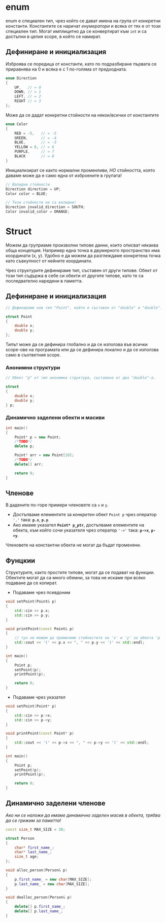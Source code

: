 # enum
 enum е специален тип, чрез който се дават имена на група от конкретни константи. Константите се наричат *енумератори* и всяка от тях е от този специален тип. Могат имплицитно да се конвертират към `int` и са достъпни в целия scope, в който се намират. 

## Дефиниране и инициализация
Изброява се поредица от константи, като по подразбиране първата се приравнява на 0 и всяка е с 1 по-голяма от предходната.
```c++
enum Direction
{
    UP,   // = 0
    DOWN, // = 1
    LEFT, // = 2
    RIGHT // = 3
};
```
Може да се дадат конкретни стойности на някои/всички от константите
```c++
enum Color
{
    RED = -5,   // = -5
    GREEN,      // = -4
    BLUE,       // = -3
    YELLOW = 6, // = 6
    PURPLE,     // = 7
    BLACK       // = 8
}
```
Инициализират се както нормални променливи, *НО* стойността, която даваме може да е само една от изброените в групата!
```c++
// Валидни стойности
Direction direction = UP;
Color color = BLUE;

// Тези стойности не са валидни!
Direction invalid_direction = SOUTH; 
Color invalid_color = ORANGE; 
```

# Struct

Можем да груприаме произволни типове данни, които описват някаква обща концепция. Например една точка в двумерното пространство има координати (x, y). Удобно е да можем да разглеждаме конкретена точка като съвкупност от нейните координати.  
   
Чрез структурите дефинираме тип, съставен от други типове. Обект от този тип съдържа в себе си обекти от другите типове, като те са последвателно наредени в паметта.

## Дефиниране и инициализация

```c++
// Дефинираме нов тип "Pоint", който е съставен от "double" и "double". 

struct Point 
{
    double x;
    double y;
};
```
Типът може да се дефинира глобално и да се използва във всички scope-ове на програмата или да се дефинира локално и да се използва само в съответния scope. 

### Анонимни структури
```c++
// Обект "p" от тип анонимна структура, съставена от два "double"-a.

struct 
{
    double x;
    double y;
} p;
```
### Динамичнo заделени обекти и масиви
```c++
int main()
{
    Point* p = new Point;
    /*TODO*/
    delete p;

    Point* arr = new Point[10];
    /*TODO*/
    delete[] arr;

    return 0;
}
```
## Членове

В дадените по-горе примери членовете са `x` и `y`. 
- Достъпваме елементите за *конкретен* обект `Point p` чрез оператор `'.'` така: **`p.x`**, **`p.y`**.
- Ако имаме указател **`Point* p_ptr`**, достъпваме елементите на обекта, към който сочи указателя чрез оператор `'->'` така: **`p->x`**, **`p->y`**.   
   
Членовете на константни обекти не могат да бъдат променяни.

## Фунцкии

Структурите, както простите типове, могат да се подават на функции. Обектите могат да са много обемни, за това не искаме при всяко подаване да се копират.

- Подаваме чрез псевдоним
```c++
void setPoint(Point& p)
{
    std::cin >> p.x;
    std::cin >> p.y;
}

void printPoint(const Point& p)
{
    // тук не можем да променяме стойностите на 'x' и 'y' за обекта 'p'
    std::cout << '(' << p.x << ", " << p.y << ')' << std::endl;
}

int main() 
{
    Point p;
    setPoint(p);
    printPoint(p);

    return 0;
}
```
- Подаваме чрез указател
```c++
void setPoint(Point* p)
{
    std::cin >> p->x;
    std::cin >> p->y;
}

void printPoint(const Point* p)
{
    std::cout << '(' << p->x << ", " << p->y << ')' << std::endl;
}

int main() 
{
    Point p;
    setPoint(p);
    printPoint(p);

    return 0;
}
```
## Динамично заделени членове

*Ако ни се наложи да имаме динамично заделен масив в обекта, трябва да се грижим за паметта!*

```c++
const size_t MAX_SIZE = 30;

struct Person
{
    char* first_name_;
    char* last_name_;
    size_t age;
};

void alloc_person(Person& p)
{
    p.first_name_ = new char[MAX_SIZE];
    p.last_name_ = new char[MAX_SIZE];
}

void dealloc_person(Person& p)
{
    delete[] p.first_name_;
    delete[] p.last_name_;
}
```
